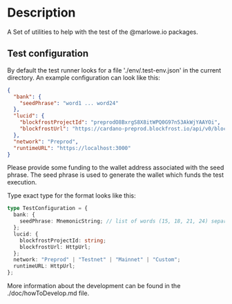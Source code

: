 # Description

A Set of utilities to help with the test of the @marlowe.io packages.

## Test configuration

By default the test runner looks for a file './env/.test-env.json' in the current directory. An example configuration can look like this:

```json
{
  "bank": {
    "seedPhrase": "word1 ... word24"
  },
  "lucid": {
    "blockfrostProjectId": "preprodO8BxrgS8X8itWPQ0G97n53AkWjYAAYOi",
    "blockfrostUrl": "https://cardano-preprod.blockfrost.io/api/v0/blocks/latest"
  },
  "network": "Preprod",
  "runtimeURL": "https://localhost:3000"
}
```

Please provide some funding to the wallet address associated with the seed phrase. The seed phrase is used to generate the wallet which funds the test execution.

Type exact type for the format looks like this:

```typescript
type TestConfiguration = {
  bank: {
    seedPhrase: MnemonicString; // list of words (15, 18, 21, 24) separated by spaces
  };
  lucid: {
    blockfrostProjectId: string;
    blockfrostUrl: HttpUrl;
  };
  network: "Preprod" | "Testnet" | "Mainnet" | "Custom";
  runtimeURL: HttpUrl;
};
```

More information about the development can be found in the ./doc/howToDevelop.md file.

